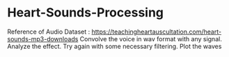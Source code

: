 # Heart-Sounds-Processing
Reference of Audio Dataset : https://teachingheartauscultation.com/heart-sounds-mp3-downloads
Convolve the voice in wav format with any signal. Analyze the effect. Try again with some necessary filtering. Plot the waves
